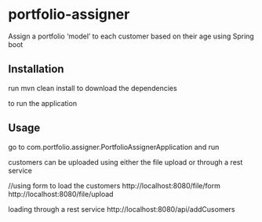 # portfolio-assigner
Assign a portfolio ‘model’ to each customer based on their age using Spring boot


## Installation

run mvn clean install to download the dependencies

to run the application


## Usage

go to com.portfolio.assigner.PortfolioAssignerApplication and run 

customers can be uploaded using either the file upload or through a rest service

//using form to load the customers
http://localhost:8080/file/form
http://localhost:8080/file/upload

loading through a rest service
http://localhost:8080/api/addCusomers
